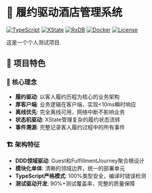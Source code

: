# 🏨 履约驱动酒店管理系统

[![TypeScript](https://img.shields.io/badge/TypeScript-5.x-blue.svg)](https://www.typescriptlang.org/)
[![XState](https://img.shields.io/badge/XState-5.x-orange.svg)](https://xstate.js.org/)
[![RxDB](https://img.shields.io/badge/RxDB-16.x-green.svg)](https://rxdb.info/)
[![Docker](https://img.shields.io/badge/Docker-Ready-blue.svg)](https://www.docker.com/)
[![License](https://img.shields.io/badge/License-MIT-yellow.svg)](https://opensource.org/licenses/MIT)

这是一个个人测试项目.
## 🎯 项目特色

### 🌟 核心理念
- **履约驱动**: 以客人履约历程为核心的业务架构
- **厚客户端**: 业务逻辑在客户端，实现<10ms瞬时响应
- **离线优先**: 完全离线可用，网络中断不影响业务
- **状态机驱动**: XState管理复杂的履约状态流转
- **事件溯源**: 完整记录客人履约过程中的所有事件

### 🏗️ 架构特征
- **DDD领域驱动**: Guest和FulfillmentJourney聚合根设计
- **模块化单体**: 清晰的领域边界，统一的部署单元
- **TypeScript严格模式**: 100%类型安全，编译时错误检测
- **测试驱动开发**: 90%+测试覆盖率，完整的质量保障
